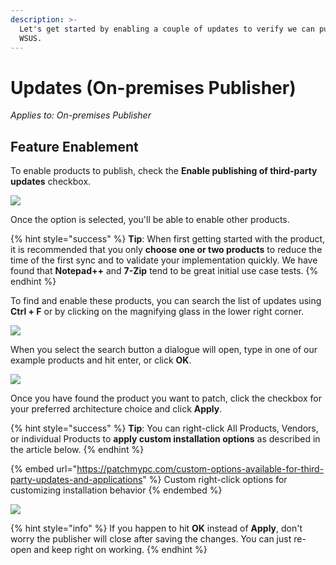```yaml
---
description: >-
  Let's get started by enabling a couple of updates to verify we can publish to
  WSUS.
---
```


# Updates (On-premises Publisher)

_Applies to: On-premises Publisher_

## Feature Enablement

To enable products to publish, check the **Enable publishing of third-party updates** checkbox.

![](../../_images/image-\(1214\).png%3E)

Once the option is selected, you'll be able to enable other products.

{% hint style="success" %}
**Tip**: When first getting started with the product, it is recommended that you only **choose one or two products** to reduce the time of the first sync and to validate your implementation quickly. We have found that **Notepad++** and **7-Zip** tend to be great initial use case tests.
{% endhint %}

To find and enable these products, you can search the list of updates using **Ctrl + F** or by clicking on the magnifying glass in the lower right corner.

![](../../_images/image-\(1099\).png%3E)

When you select the search button a dialogue will open, type in one of our example products and hit enter, or click **OK**.

![](../../_images/image-\(1126\).png%3E)

Once you have found the product you want to patch, click the checkbox for your preferred architecture choice and click **Apply**.

{% hint style="success" %}
**Tip**: You can right-click All Products, Vendors, or individual Products to **apply custom installation options** as described in the article below.
{% endhint %}

{% embed url="https://patchmypc.com/custom-options-available-for-third-party-updates-and-applications" %}
Custom right-click options for customizing installation behavior
{% endembed %}

![](../../_images/image-\(1154\).png%3E)

{% hint style="info" %}
If you happen to hit **OK** instead of **Apply**, don't worry the publisher will close after saving the changes. You can just re-open and keep right on working.
{% endhint %}
